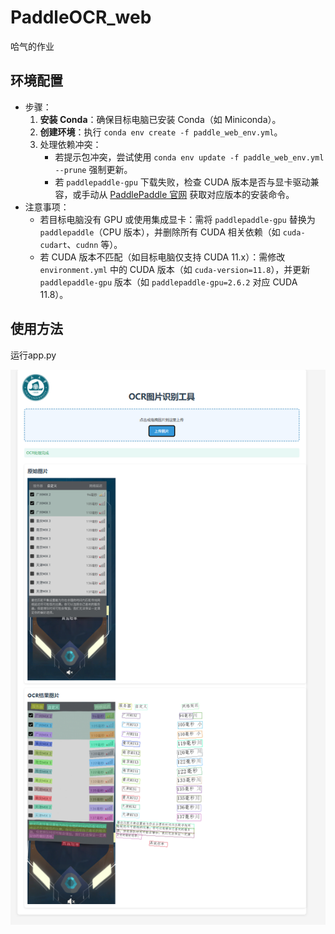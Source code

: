 # PaddleOCR_web
哈气的作业

## 环境配置

- 步骤：
  1. **安装 Conda**：确保目标电脑已安装 Conda（如 Miniconda）。
  2. **创建环境**：执行 `conda env create -f paddle_web_env.yml`。
  3. 处理依赖冲突：
     - 若提示包冲突，尝试使用 `conda env update -f paddle_web_env.yml --prune` 强制更新。
     - 若 `paddlepaddle-gpu` 下载失败，检查 CUDA 版本是否与显卡驱动兼容，或手动从 [PaddlePaddle 官网](https://www.paddlepaddle.org.cn/install/quick) 获取对应版本的安装命令。
- 注意事项：
  - 若目标电脑没有 GPU 或使用集成显卡：需将 `paddlepaddle-gpu` 替换为 `paddlepaddle`（CPU 版本），并删除所有 CUDA 相关依赖（如 `cuda-cudart`、`cudnn` 等）。
  - 若 CUDA 版本不匹配（如目标电脑仅支持 CUDA 11.x）：需修改 `environment.yml` 中的 CUDA 版本（如 `cuda-version=11.8`），并更新 `paddlepaddle-gpu` 版本（如 `paddlepaddle-gpu=2.6.2` 对应 CUDA 11.8）。

## 使用方法

运行app.py

![image-20250610174821347](assets/image-20250610174821347.png)
